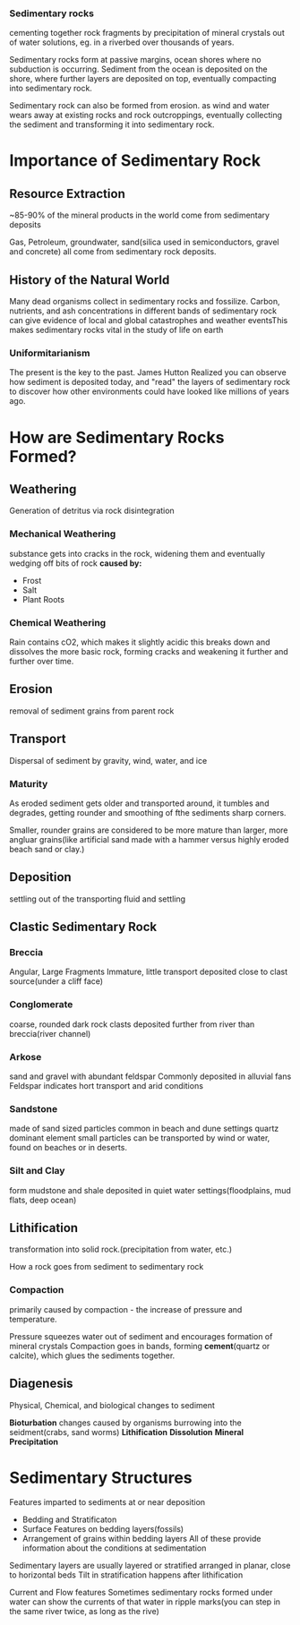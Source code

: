 ### Sedimentary rocks
cementing together rock fragments by precipitation of mineral crystals out of water solutions, eg. in a riverbed over thousands of years.

Sedimentary rocks form at passive margins, ocean shores where no subduction is occurring. Sediment from the ocean is deposited on the shore, where further layers are deposited on top, eventually compacting into sedimentary rock.

Sedimentary rock can also be formed from erosion. as wind and water wears away at existing rocks and rock outcroppings, eventually collecting the sediment and transforming it into sedimentary rock. 

# Importance of Sedimentary Rock
## Resource Extraction
~85-90% of the mineral products in the world come from sedimentary deposits

Gas, Petroleum, groundwater, sand(silica used in semiconductors, gravel and concrete) all come from sedimentary rock deposits.
## History of the Natural World
Many dead organisms collect in sedimentary rocks and fossilize. Carbon, nutrients, and ash concentrations in different bands of sedimentary rock can give evidence of local and global catastrophes and weather eventsThis makes sedimentary rocks vital in the study of life on earth

### Uniformitarianism
The present is the key to the past. James Hutton Realized you can observe how sediment is deposited today, and "read" the layers of sedimentary rock to discover how other environments could have looked like millions of years ago. 
# How are Sedimentary Rocks Formed?
## Weathering
Generation of detritus via rock disintegration 
### Mechanical Weathering
 substance gets into cracks in the rock, widening them and eventually wedging off bits of rock
**caused by:**
- Frost
- Salt
- Plant Roots
### Chemical Weathering
Rain contains cO2, which makes it slightly acidic
this breaks down and dissolves the more basic rock, forming cracks and weakening it further and further over time. 
## Erosion
removal of sediment grains from parent rock
## Transport
Dispersal of sediment by gravity, wind, water, and ice
### Maturity
As eroded sediment gets older and transported around, it tumbles and degrades, getting rounder and smoothing of fthe sediments sharp corners. 

Smaller, rounder grains are considered to be more mature than larger, more angluar grains(like artificial sand made with a hammer versus highly eroded beach sand or clay.)

## Deposition
settling out of the transporting fluid and settling

## Clastic Sedimentary Rock

### Breccia
Angular, Large Fragments
Immature, little transport
deposited close to clast source(under a cliff face)

### Conglomerate
coarse, rounded dark rock clasts
deposited further from river than breccia(river channel)

### Arkose
sand and gravel with abundant feldspar
Commonly deposited in alluvial fans 
Feldspar indicates hort transport and arid conditions

### Sandstone
made of sand sized particles
common in beach and dune settings
quartz dominant element
small particles can be transported by wind or water, found on beaches or in deserts. 

### Silt and Clay
form mudstone and shale
deposited in quiet water settings(floodplains, mud flats, deep ocean)
 

## Lithification
transformation into solid rock.(precipitation from water, etc.)

How a rock goes from sediment to sedimentary rock

### Compaction
primarily caused by compaction - the increase of pressure and temperature.

Pressure squeezes water out of sediment and encourages formation of mineral crystals
Compaction goes in bands, forming **cement**(quartz or calcite), which glues the sediments together. 

## Diagenesis
Physical, Chemical, and biological changes to sediment

**Bioturbation** changes caused by organisms burrowing into the seidment(crabs, sand worms)
**Lithification**
**Dissolution**
**Mineral Precipitation**

# Sedimentary Structures
Features imparted to sediments at or near deposition
- Bedding and Stratificaton
- Surface Features on bedding layers(fossils)
- Arrangement of grains within bedding layers
All of these provide information about the conditions at sedimentation


Sedimentary layers are usually layered or stratified
arranged in planar, close to horizontal beds
Tilt in stratification happens after lithification

Current and Flow features
Sometimes sedimentary rocks formed under water can show the currents of that water in ripple marks(you can step in the same river twice, as long as the rive)





